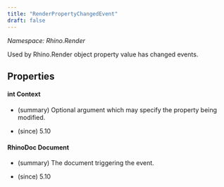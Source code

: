 ```yaml
---
title: "RenderPropertyChangedEvent"
draft: false
---
```


*Namespace: Rhino.Render*

   Used by Rhino.Render object property value has changed events.
   
## Properties
#### int Context
- (summary) 
     Optional argument which may specify the property being modified.
     
- (since) 5.10
#### RhinoDoc Document
- (summary) 
     The document triggering the event.
     
- (since) 5.10

